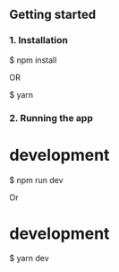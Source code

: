 ## Getting started
### 1. Installation


$ npm install

OR

$ yarn


### 2. Running the app


# development
$ npm run dev

Or

# development
$ yarn dev



